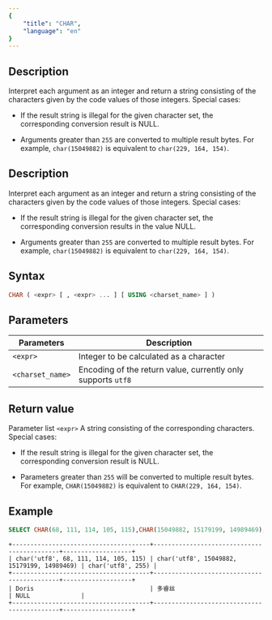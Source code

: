 ```yaml
---
{
    "title": "CHAR",
    "language": "en"
}
---
```


<!-- 
Licensed to the Apache Software Foundation (ASF) under one
or more contributor license agreements.  See the NOTICE file
distributed with this work for additional information
regarding copyright ownership.  The ASF licenses this file
to you under the Apache License, Version 2.0 (the
"License"); you may not use this file except in compliance
with the License.  You may obtain a copy of the License at

  http://www.apache.org/licenses/LICENSE-2.0

Unless required by applicable law or agreed to in writing,
software distributed under the License is distributed on an
"AS IS" BASIS, WITHOUT WARRANTIES OR CONDITIONS OF ANY
KIND, either express or implied.  See the License for the
specific language governing permissions and limitations
under the License.
-->

## Description

Interpret each argument as an integer and return a string consisting of the characters given by the code values ​​of those integers. Special cases:

- If the result string is illegal for the given character set, the corresponding conversion result is NULL.

- Arguments greater than `255` are converted to multiple result bytes. For example, `char(15049882)` is equivalent to `char(229, 164, 154)`.

## Description

Interpret each argument as an integer and return a string consisting of the characters given by the code values ​​of those integers. Special cases:

- If the result string is illegal for the given character set, the corresponding conversion results in the value NULL.

- Arguments greater than `255` are converted to multiple result bytes. For example, `char(15049882)` is equivalent to `char(229, 164, 154)`.

## Syntax

```sql
CHAR ( <expr> [ , <expr> ... ] [ USING <charset_name> ] )
```

## Parameters

| Parameters       | Description |
|------------------|---------------------|
| `<expr>`         | Integer to be calculated as a character |
| `<charset_name>` | Encoding of the return value, currently only supports `utf8` |

## Return value

Parameter list `<expr>` A string consisting of the corresponding characters. Special cases:

- If the result string is illegal for the given character set, the corresponding conversion result is NULL.

- Parameters greater than `255` will be converted to multiple result bytes. For example, `CHAR(15049882)` is equivalent to `CHAR(229, 164, 154)`.

## Example

```sql
SELECT CHAR(68, 111, 114, 105, 115),CHAR(15049882, 15179199, 14989469),CHAR(255)
```

```text
+--------------------------------------+--------------------------------------------+-------------------+
| char('utf8', 68, 111, 114, 105, 115) | char('utf8', 15049882, 15179199, 14989469) | char('utf8', 255) |
+--------------------------------------+--------------------------------------------+-------------------+
| Doris                                | 多睿丝                                     | NULL              |
+--------------------------------------+--------------------------------------------+-------------------+
```